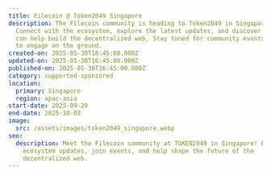 ```yaml
---
title: Filecoin @ Token2049 Singapore
description: The Filecoin community is heading to Token2049 in Singapore!
  Connect with the ecosystem, explore the latest updates, and discover how you
  can help build the decentralized web. Stay tuned for community events and ways
  to engage on the ground.
created-on: 2025-05-30T16:45:00.000Z
updated-on: 2025-05-30T16:45:00.000Z
published-on: 2025-05-30T16:45:00.000Z
category: supported-sponsored
location:
  primary: Singapore
  region: apac-asia
start-date: 2025-09-29
end-date: 2025-10-03
image:
  src: /assets/images/token2049_singapore.webp
seo:
  description: Meet the Filecoin community at TOKEN2049 in Singapore! Explore
    ecosystem updates, join events, and help shape the future of the
    decentralized web.
---
```


